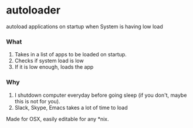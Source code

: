 # autoloader
autoload applications on startup when System is having low load

### What
1. Takes in a list of apps to be loaded on startup.
2. Checks if system load is low
3. If it is low enough, loads the app

### Why
1. I shutdown computer everyday before going sleep (if you don't, maybe this is not for you).
2. Slack, Skype, Emacs takes a lot of time to load


Made for OSX, easily editable for any *nix.
